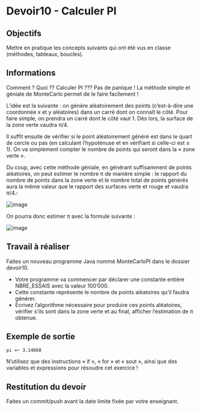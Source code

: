 # Devoir10 - Calculer PI
## Objectifs
Mettre en pratique les concepts suivants qui ont été vus en classe (méthodes, tableaux, boucles). 

## Informations
Comment ? Quoi ?? Calculer PI ??? Pas de panique ! 
La méthode simple et géniale de MonteCarlo permet de le faire facilement !

L’idée est la suivante : on génère aléatoirement des points (c’est-à-dire une coordonnée x et y aléatoires) dans un carré dont on connaît le côté. Pour faire simple, on prendra un carré dont le côté vaut 1. Dès lors, la surface de la zone verte vaudra π/4. 

Il  suffit  ensuite  de  vérifier  si  le  point  aléatoirement  généré  est  dans  le  quart  de  cercle  ou  pas  (en  calculant  l’hypoténuse et en vérifiant si celle-ci est ≤ 1). On va simplement compter le nombre de points qui seront dans la « zone verte ».

Du  coup,  avec  cette  méthode  géniale,  en  générant  suffisamment  de  points  aléatoires,  on  peut  estimer  le  nombre π de manière simple : le rapport du nombre de points dans la zone verte et le nombre total de points générés aura la même valeur que le rapport des surfaces verte et rouge et vaudra π/4.:

![image](https://github.com/emf-info-319/module319/assets/48353440/48f46af9-7ef7-47aa-a5aa-d2bc40f1b4ab)

On pourra donc estimer π avec la formule suivante :

![image](https://github.com/emf-info-319/module319/assets/48353440/392ebe1f-ed58-455e-928f-7e910ac290cd)


## Travail à réaliser

Faites un nouveau programme Java nommé MonteCarloPI dans le dossier devoir10.

- Votre programme va commencer par déclarer une constante entière NBRE_ESSAIS avec la valeur 100’000.
- Cette constante représente le nombre de points aléatoires qu’il faudra générer.
- Ecrivez  l’algorithme  nécessaire  pour  produire  ces  points  aléatoires,  vérifier  s’ils  sont  dans  la  zone  verte et au final, afficher l’estimation de π obtenue.


## Exemple de sortie
```
pi =~ 3.14668
```
N’utilisez que des instructions « if », « for » et « sout », ainsi que des variables et expressions pour résoudre cet exercice !

## Restitution du devoir
Faites un commit/push avant la date limite fixée par votre enseignant.
